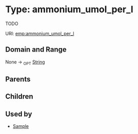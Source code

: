 
# Type: ammonium_umol_per_l


TODO

URI: [emp:ammonium_umol_per_l](https://microbiomedata/schema/emp/ammonium_umol_per_l)


## Domain and Range

None ->  <sub>OPT</sub> [String](types/String.md)

## Parents


## Children


## Used by

 * [Sample](Sample.md)
